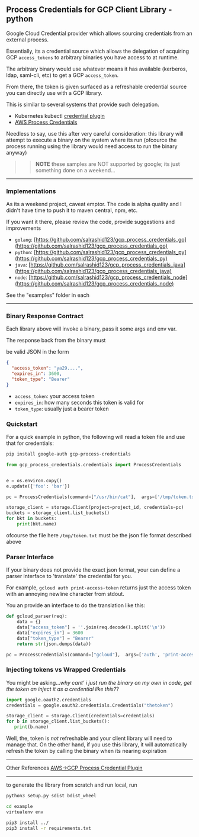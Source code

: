 ## Process Credentials for GCP Client Library - python

Google Cloud Credential provider which allows sourcing credentials from an external process.

Essentially, its a credential source which allows the delegation of acquiring GCP `access_tokens` to arbitrary binaries you have access to at runtime.

The arbitrary binary would use whatever means it has available (kerberos, ldap, saml-cli, etc) to get a GCP `access_token`.  

From there, the token is given surfaced as a refreshable credential source you can directly use with a GCP library.

This is similar to several systems that provide such delegation.

* Kubernetes kubectl [credential plugin](https://kubernetes.io/docs/reference/access-authn-authz/authentication/#client-go-credential-plugins)
* [AWS Process Credentials](https://docs.aws.amazon.com/cli/latest/userguide/cli-configure-sourcing-external.html)

Needless to say, use this after very careful consideration:  this library will attempt to execute a binary on the system where its run (ofcource the process running using the library would need access to run the binary anyway)

>> **NOTE** these samples are NOT supported by google; its just something done on a weekend...

---

### Implementations

As its a weekend project, caveat emptor.  The code is alpha quality and I didn't have time to push it to maven central, npm, etc. 

If you want it there, please review the code, provide suggestions and improvements

* `golang`: [https://github.com/salrashid123/gcp_process_credentials_go](https://github.com/salrashid123/gcp_process_credentials_go)
* `python`: [https://github.com/salrashid123/gcp_process_credentials_py](https://github.com/salrashid123/gcp_process_credentials_py)
* `java`: [https://github.com/salrashid123/gcp_process_credentials_java](https://github.com/salrashid123/gcp_process_credentials_java)
* `node`: [https://github.com/salrashid123/gcp_process_credentials_node](https://github.com/salrashid123/gcp_process_credentials_node)


See the "examples" folder in each

---

### Binary Response Contract

Each library above will invoke a binary, pass it some args and env var.

The response back from the binary must

be valid JSON in the form

```json
{
  "access_token": "ya29....",
  "expires_in": 3600,
  "token_type": "Bearer"
}
```

* `access_token`: your access token
* `expires_in`: how many seconds this token is valid for
* `token_type`:  usually just a bearer token


### Quickstart

For a quick example in python, the following will read a token file and use that for credentials:

```bash
pip install google-auth gcp-process-credentials
```

```python
from gcp_process_credentials.credentials import ProcessCredentials


e = os.environ.copy()
e.update({'foo': 'bar'})

pc = ProcessCredentials(command=["/usr/bin/cat"],  args=['/tmp/token.txt'], env=e,)

storage_client = storage.Client(project=project_id, credentials=pc)
buckets = storage_client.list_buckets()
for bkt in buckets:
    print(bkt.name)
```

ofcourse the file  here `/tmp/token.txt` must be the json file format described above

### Parser Interface 

If your binary does not provide the exact json format, your can define a parser interface to 'translate' the credential for you.

For example,  `gcloud auth print-access-token` returns just the access token with an annoying newline character from stdout.

You an provide an interface to do the translation like this:

```python
def gcloud_parser(req):
    data = {}
    data["access_token"] = ''.join(req.decode().split('\n'))
    data["expires_in"] = 3600
    data["token_type"] = "Bearer"
    return str(json.dumps(data))

pc = ProcessCredentials(command=["gcloud"],  args=['auth', 'print-access-token'], env=e, parser=gcloud_parser)
```

### Injecting tokens vs Wrapped Credentials

You might be asking..._why cant' i just run the binary on my own in code, get the token an inject it as a credential like this?_?

```python
import google.oauth2.credentials
credentials = google.oauth2.credentials.Credentials("thetoken")

storage_client = storage.Client(credentials=credentials)
for b in storage_client.list_buckets():
   print(b.name)
```

Well, the, token is _not_ refreshable and your client library will need to manage that.  On the other hand, if you use this library, it will automatically refresh the token by calling the binary when its nearing expiration

---

Other References [AWS->GCP Process Credential Plugin](https://github.com/salrashid123/awscompat#process-credentials)

---

to generate the library from scratch and run local, run 

```bash
python3 setup.py sdist bdist_wheel

cd example
virtualenv env

pip3 install ../
pip3 install -r requirements.txt 
```
